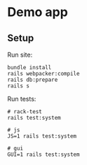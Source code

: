 # Demo app

## Setup

Run site:

    bundle install
    rails webpacker:compile
    rails db:prepare
    rails s

Run tests:

    # rack-test
    rails test:system

    # js
    JS=1 rails test:system

    # gui
    GUI=1 rails test:system
